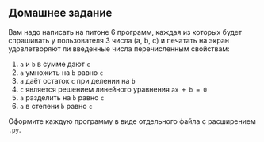 ## Домашнее задание

Вам надо написать на питоне 6 программ, каждая из которых будет спрашивать у пользователя
3 числа (a, b, c) и печатать на экран удовлетворяют ли введенные числа перечисленным свойствам:

1. `a` и `b` в сумме дают `c`
2. `a` умножить на `b` равно `c`
3. `a` даёт остаток `c` при делении на `b`
4. `c` является решением линейного уравнения `ax + b = 0`
5. `a` разделить на `b` равно `c`
6. `a` в степени `b` равно `c`

Оформите каждую программу в виде отдельного файла с расширением `.py`.
